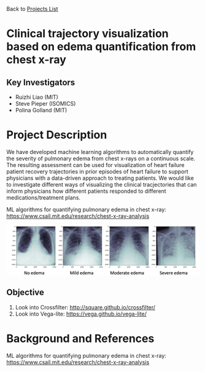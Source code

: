 Back to [Projects List](../../README.md#ProjectsList)

# Clinical trajectory visualization based on edema quantification from chest x-ray

## Key Investigators

- Ruizhi Liao (MIT)
- Steve Pieper (ISOMICS)
- Polina Golland (MIT)

# Project Description

We have developed machine learning algorithms to automatically quantify the severity of pulmonary edema from chest x-rays on a continuous scale. The resulting assessment can be used for visualization of heart failure patient recovery trajectories in prior episodes of heart failure to support physicians with a data-driven approach to treating patients. We would like to investigate different ways of visualizing the clinical tracjectories that can inform physicians how different patients responded to different medications/treatment plans.

ML algorithms for quantifying pulmonary edema in chest x-ray: https://www.csail.mit.edu/research/chest-x-ray-analysis

![Example x-ray images: ](banner.png)

## Objective

1. Look into Crossfilter: http://square.github.io/crossfilter/
2. Look into Vega-lite: https://vega.github.io/vega-lite/

# Background and References

ML algorithms for quantifying pulmonary edema in chest x-ray: https://www.csail.mit.edu/research/chest-x-ray-analysis
